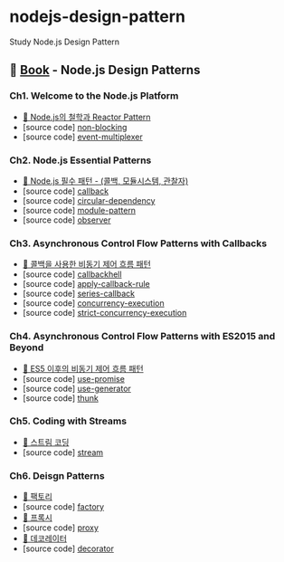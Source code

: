# nodejs-design-pattern
Study Node.js Design Pattern

## 📕 [Book](https://www.nodejsdesignpatterns.com/) - Node.js Design Patterns

### Ch1. Welcome to the Node.js Platform
- [📝 Node.js의 철학과 Reactor Pattern](https://doong-jo.github.io/nodejs/2019/09/28/NodeJS-%EC%B2%A0%ED%95%99%EA%B3%BC-reactor-pattern/)
- [source code] [non-blocking](https://github.com/doong-jo/nodejs-design-pattern/blob/master/ch1/non-blocking.js)
- [source code] [event-multiplexer](https://github.com/doong-jo/nodejs-design-pattern/blob/master/ch1/event-demultiplexing.js)

### Ch2. Node.js Essential Patterns
- [📝 Node.js 필수 패턴 - (콜백, 모듈시스템, 관찰자)](https://doong-jo.github.io/nodejs/2019/09/29/NodeJS-%ED%95%84%EC%88%98-%ED%8C%A8%ED%84%B4-%EC%BD%9C%EB%B0%B1-%EB%AA%A8%EB%93%88%EC%8B%9C%EC%8A%A4%ED%85%9C-%EA%B4%80%EC%B0%B0%EC%9E%90/)
- [source code] [callback](https://github.com/doong-jo/nodejs-design-pattern/blob/master/ch2/callback.js)
- [source code] [circular-dependency](https://github.com/doong-jo/nodejs-design-pattern/tree/master/ch2/circular-dependency)
- [source code] [module-pattern](https://github.com/doong-jo/nodejs-design-pattern/blob/master/ch2/module-pattern.js)
- [source code] [observer](https://github.com/doong-jo/nodejs-design-pattern/blob/master/ch2/observer.js)

### Ch3. Asynchronous Control Flow Patterns with Callbacks
- [📝 콜백을 사용한 비동기 제어 흐름 패턴](https://doong-jo.github.io/nodejs/2019/10/12/%EC%BD%9C%EB%B0%B1%EC%9D%84-%EC%82%AC%EC%9A%A9%ED%95%9C-%EB%B9%84%EB%8F%99%EA%B8%B0-%EC%A0%9C%EC%96%B4-%ED%9D%90%EB%A6%84-%ED%8C%A8%ED%84%B4/)
- [source code] [callbackhell](https://github.com/doong-jo/nodejs-design-pattern/blob/master/ch3/callbackhell.js)
- [source code] [apply-callback-rule](https://github.com/doong-jo/nodejs-design-pattern/blob/master/ch3/apply-callback-rule.js)
- [source code] [series-callback](https://github.com/doong-jo/nodejs-design-pattern/blob/master/ch3/series-callback.js)
- [source code] [concurrency-execution](https://github.com/doong-jo/nodejs-design-pattern/blob/master/ch3/concurrency-execution.js)
- [source code] [strict-concurrency-execution](https://github.com/doong-jo/nodejs-design-pattern/blob/master/ch3/strict-concurrency-execution.js)

### Ch4. Asynchronous Control Flow Patterns with ES2015 and Beyond
- [📝 ES5 이후의 비동기 제어 흐름 패턴](https://doong-jo.github.io/nodejs/2019/10/12/ES5-이후의-비동기-제어-흐름-패턴/)
- [source code] [use-promise](https://github.com/doong-jo/nodejs-design-pattern/blob/master/ch4/use-promise.js)
- [source code] [use-generator](https://github.com/doong-jo/nodejs-design-pattern/blob/master/ch4/use-generator.js)
- [source code] [thunk](https://github.com/doong-jo/nodejs-design-pattern/blob/master/ch4/thunk.js)

### Ch5. Coding with Streams
- [📝 스트림 코딩](https://doong-jo.github.io/nodejs/2019/10/13/스트림-코딩/)
- [source code] [stream](https://github.com/doong-jo/nodejs-design-pattern/blob/master/ch5)

### Ch6. Deisgn Patterns
- [📝 팩토리](https://doong-jo.github.io/nodejs/2019/10/19/디자인패턴-팩토리/)
- [source code] [factory](https://github.com/doong-jo/nodejs-design-pattern/blob/master/ch6/factory)
- [📝 프록시](https://doong-jo.github.io/nodejs/2019/10/20/디자인패턴-프록시/)
- [source code] [proxy](https://github.com/doong-jo/nodejs-design-pattern/blob/master/ch6/proxy)
- [📝 데코레이터](https://doong-jo.github.io/nodejs/2019/10/20/디자인패턴-데코레이터/)
- [source code] [decorator](https://github.com/doong-jo/nodejs-design-pattern/blob/master/ch6/decorator/example.js)